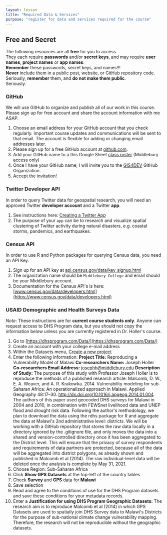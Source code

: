 ```yaml
---
layout: lesson
title: "Required Data & Services"
purpose: "register for data and services required for the course"
---
```


## Free and Secret

The following resources are all **free** for you to access.  
They each require **passwords** and/or **secret keys**, and may require **user names**, **project names** or **app names**.  
**Remember** these passwords, secret keys, and names!!!  
**Never** include them in a public post, website, or GitHub repository code.  
Seriously, **remember** them, and **do not make them public**.  
Seriously.

### GitHub

We will use GitHub to organize and publish all of our work in this course.
Please sign up for free account and share the account information with me ASAP.

1. Choose an email address for your GitHub account that you check regularly. Important course updates and communications will be sent to that email. The account is flexible for adding or changing email addresses later.
2. Please sign up for a free GitHub account at [github.com](https://github.com).
3. Add your GitHub name to a this Google Sheet [class roster](https://docs.google.com/spreadsheets/d/1vN8Oks6utWWLtSN9WnaAZlECQyHlyzW_gUngMY4hwk4/edit?usp=sharing) (Middlebury access only)
4. Once I have your GitHub name, I will invite you to the [GIS4DEV](https://github.com/GIS4DEV) GitHub Organization.
5. Accept the invitation!

### Twitter Developer API

In order to query Twitter data for geospatial research, you will need an approved Twitter **developer account** and a Twitter **app**.

1. See instructions here: [Creating a Twitter App](https://cran.r-project.org/web/packages/rtweet/vignettes/auth.html)
2. The purpose of your `app` can be to research and visualize spatial clustering of Twitter activity during natural disasters, e.g. coastal storms, pandemics, and earthquakes.

### Census API

In order to use R and Python packages for querying Census data, you need an API Key.

1. Sign up for an API key at [api.census.gov/data/key_signup.html](https://api.census.gov/data/key_signup.html)
2. The organization name should be `Middlebury College` and email should be your Middlebury account.
2. Documentation for the Census API's is here: [www.census.gov/data/developers.html](https://www.census.gov/data/developers.html)

### USAID Demographic and Health Surveys Data

*Note*: These instructions are for **current course students only**.
Anyone can request access to DHS Program data, but you should not copy the information below unless you are currently registered in Dr. Holler's course.

1. Go to [https://dhsprogram.com/Data/](https://dhsprogram.com/Data/)
1. Create an account with your college e-mail address
2. Within the Datasets menu, [Create a new project](https://dhsprogram.com/data/dataset_admin/index.cfm?action=createproject)
1. Enter the following information:
**Project Title:** Reproducing a Vulnerability Model of Malawi
**Co-researchers Name:** Joseph Holler
**Co-researchers Email Address:** josephh@middlebury.edu
**Description of Study:** The purpose of this study with Professor Joseph Holler is to reproduce the methods of a published research article: Malcomb, D. W., E. A. Weaver, and A. R. Krakowka. 2014. Vulnerability modeling for sub-Saharan Africa: An operationalized approach in Malawi. Applied Geography 48:17–30. http://dx.doi.org/10.1016/j.apgeog.2014.01.004. The authors of this paper used geocoded DHS surveys for Malawi in 2004 and 2010, in combination with FEWSnet livelihood data and UNEP flood and drought risk data. Following the author's methodology, we plan to download the data using the rdhs package for R and aggregate the data at Malawi's 2nd administrative level: districts. We will be working with a GitHub repository that stores the raw data locally in a directory ignored by the .gitignore file, and only moves the data into a shared and version-controlled directory once it has been aggregated to the District level. This will ensure that the privacy of survey respondents and requirements of data partners are protected, because all of the data will be aggregated into district polygons, as already shown and published in Malcomb et al (2014). The raw individual-level data will be deleted once the analysis is complete by May 31, 2021.
1. Choose Region: Sub-Saharan Africa
1. Click **Show GPS Datasets** at the top-left of the country tables
1. Check **Survey** and **GPS** data for **Malawi**
1. Save selection
1. Read and agree to the conditions of use for the DHS Program datasets and save these conditions for your metadata records.
1. Enter a **Justification for using DHS Program Geographic Datasets:** The research aim is to reproduce Malcomb et al (2014) in which GPS Datasets are used to spatially join DHS Survey data to Malawi's Districts for the purpose of sub-national climate change vulnerability mapping. Therefore, the research will not be reproducible without the geographic datasets.
